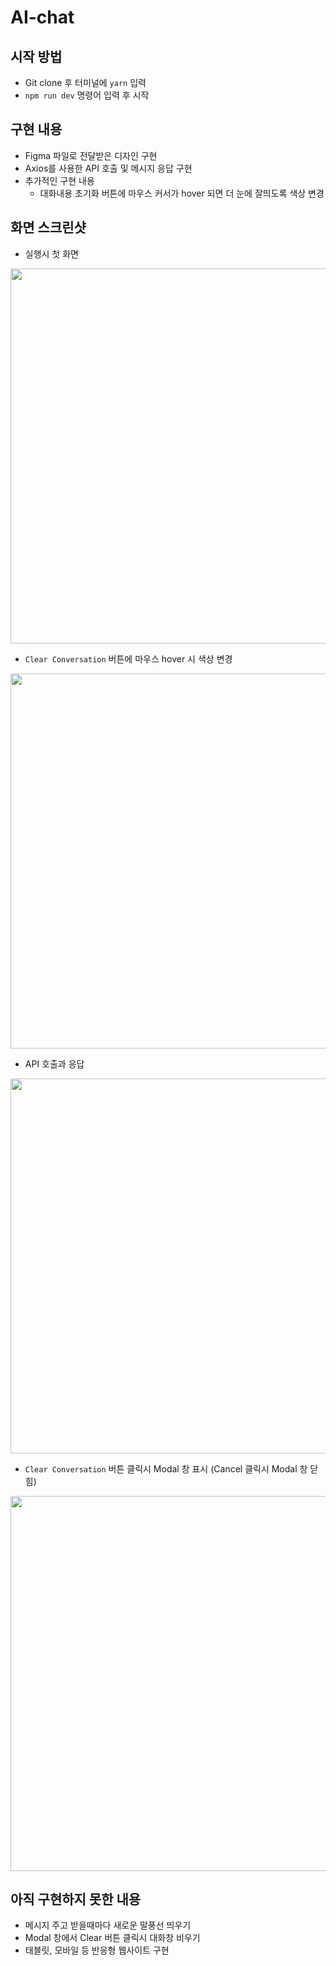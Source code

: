# AI-chat

## 시작 방법

- Git clone 후 터미널에 `yarn` 입력
- `npm run dev` 명령어 입력 후 시작


## 구현 내용

- Figma 파일로 전달받은 디자인 구현
- Axios를 사용한 API 호출 및 메시지 응답 구현 
- 추가적인 구현 내용
	- 대화내용 초기화 버튼에 마우스 커서가 hover 되면 더 눈에 잘띄도록 색상 변경 


## 화면 스크린샷

- 실행시 첫 화면
<img src = "https://user-images.githubusercontent.com/40112123/200205019-cfadbf67-f4bc-46a8-adbf-461bf196ae3a.png" width="600px" height=auto>

- `Clear Conversation` 버튼에 마우스 hover 시 색상 변경
<img src = "https://user-images.githubusercontent.com/40112123/200205110-ff1bc42a-bb7a-41b7-bc44-d1d8acf71551.png" width="600px" height=auto>

- API 호출과 응답
<img src = "https://user-images.githubusercontent.com/40112123/200205543-5c0ac2d0-21db-4b70-9da3-4f00da774af8.png" width="600px" height=auto>

- `Clear Conversation` 버튼 클릭시 Modal 창 표시 (Cancel 클릭시 Modal 창 닫힘)
<img src = "https://user-images.githubusercontent.com/40112123/200205672-c71d3a75-dd2c-41db-a7cd-38782e324bad.png" width="600px" height=auto>


## 아직 구현하지 못한 내용

- 메시지 주고 받을때마다 새로운 말풍선 띄우기
- Modal 창에서 Clear 버튼 클릭시 대화창 비우기
- 태블릿, 모바일 등 반응형 웹사이트 구현
